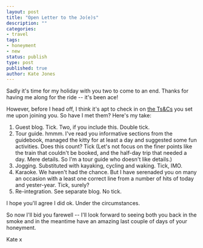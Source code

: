 ```yaml
---
layout: post
title: "Open Letter to the Jo(e)s"
description: ""
categories:
- travel
tags:
- honeyment
- new
status: publish
type: post
published: true
author: Kate Jones
---
```


Sadly it's time for my holiday with you two to come to an end. Thanks for having me along for the ride -- it's been ace!

However, before I head off, I think it's apt to check in on [the Ts&Cs](/posts/dear-kate/) you set me upon joining you. So have I met them? Here's my take:

1. Guest blog. Tick. Two, if you include this. Double tick.
1. Tour guide. hmmm. I've read you informative sections from the guidebook, managed the kitty for at least a day and suggested some fun activities. Does this count? Tick (Let's not focus on the finer points like the train that couldn't be booked, and the half-day trip that needed a day. Mere details. So I'm a tour guide who doesn't like details.)
1. Jogging. Substituted with kayaking, cycling and waking. Tick, IMO.
1. Karaoke. We haven't had the chance. But I have serenaded you on many an occasion with a least one correct line from a number of hits of today and yester-year. Tick, surely?
1. Re-integration. See separate blog. No tick.

I hope you'll agree I did ok. Under the circumstances.

So now I'll bid you farewell -- I'll look forward to seeing both you back in the smoke and in the meantime have an amazing last couple of days of your honeyment.

Kate x